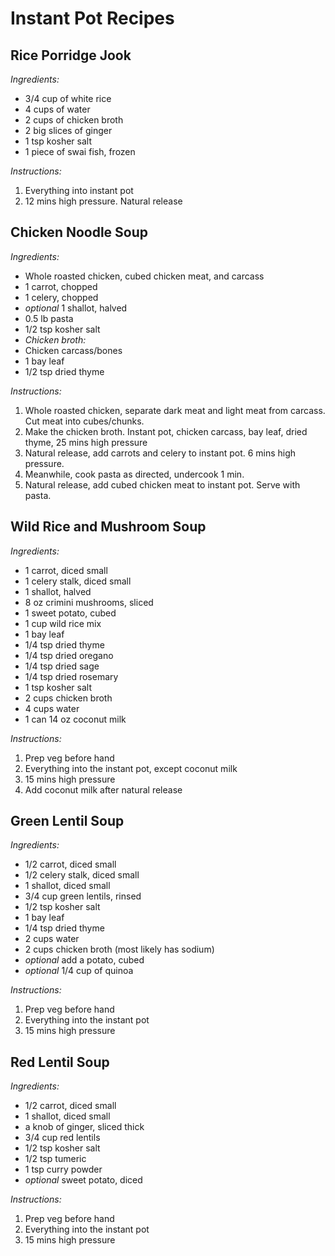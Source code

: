# Instant Pot Recipes

## Rice Porridge Jook

*Ingredients:*
- 3/4 cup of white rice
- 4 cups of water
- 2 cups of chicken broth
- 2 big slices of ginger
- 1 tsp kosher salt
- 1 piece of swai fish, frozen

*Instructions:*
1. Everything into instant pot
2. 12 mins high pressure.  Natural release

## Chicken Noodle Soup
*Ingredients:*
- Whole roasted chicken, cubed chicken meat, and carcass
- 1 carrot, chopped
- 1 celery, chopped
- *optional* 1 shallot, halved
- 0.5 lb pasta
- 1/2 tsp kosher salt
- *Chicken broth:*
- Chicken carcass/bones
- 1 bay leaf
- 1/2 tsp dried thyme

*Instructions:*
1. Whole roasted chicken, separate dark meat and light meat from carcass.  Cut meat into cubes/chunks.
2. Make the chicken broth.  Instant pot, chicken carcass, bay leaf, dried thyme, 25 mins high pressure
3. Natural release, add carrots and celery to instant pot.  6 mins high pressure.
4. Meanwhile, cook pasta as directed, undercook 1 min.
5. Natural release, add cubed chicken meat to instant pot.  Serve with pasta. 


## Wild Rice and Mushroom Soup
*Ingredients:*
- 1 carrot, diced small
- 1 celery stalk, diced small
- 1 shallot, halved
- 8 oz crimini mushrooms, sliced
- 1 sweet potato, cubed
- 1 cup wild rice mix
- 1 bay leaf
- 1/4 tsp dried thyme
- 1/4 tsp dried oregano
- 1/4 tsp dried sage
- 1/4 tsp dried rosemary
- 1 tsp kosher salt
- 2 cups chicken broth
- 4 cups water
- 1 can 14 oz coconut milk

*Instructions:*
1. Prep veg before hand  
2. Everything into the instant pot, except coconut milk  
3. 15 mins high pressure 
4. Add coconut milk after natural release


## Green Lentil Soup
*Ingredients:*
- 1/2 carrot, diced small
- 1/2 celery stalk, diced small
- 1 shallot, diced small
- 3/4 cup green lentils, rinsed
- 1/2 tsp kosher salt
- 1 bay leaf
- 1/4 tsp dried thyme
- 2 cups water 
- 2 cups chicken broth (most likely has sodium)
- *optional* add a potato, cubed
- *optional* 1/4 cup of quinoa

*Instructions:*
1. Prep veg before hand  
2. Everything into the instant pot  
3. 15 mins high pressure


## Red Lentil Soup
*Ingredients:*
- 1/2 carrot, diced small
- 1 shallot, diced small
- a knob of ginger, sliced thick
- 3/4 cup red lentils
- 1/2 tsp kosher salt
- 1/2 tsp tumeric
- 1 tsp curry powder
- *optional* sweet potato, diced

*Instructions:*
1. Prep veg before hand  
2. Everything into the instant pot  
3. 15 mins high pressure
